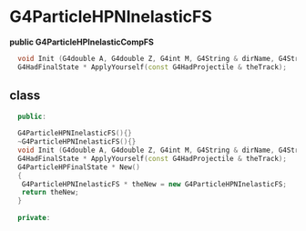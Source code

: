 <!-- G4ParticleHPNInelasticFS.md --- 
;; 
;; Description: 
;; Author: Hongyi Wu(吴鸿毅)
;; Email: wuhongyi@qq.com 
;; Created: 日 9月  2 00:04:34 2018 (+0800)
;; Last-Updated: 日 9月  2 00:07:02 2018 (+0800)
;;           By: Hongyi Wu(吴鸿毅)
;;     Update #: 1
;; URL: http://wuhongyi.cn -->

# G4ParticleHPNInelasticFS

**public G4ParticleHPInelasticCompFS**

```cpp
  void Init (G4double A, G4double Z, G4int M, G4String & dirName, G4String & aFSType, G4ParticleDefinition*);
  G4HadFinalState * ApplyYourself(const G4HadProjectile & theTrack);
```

## class

```cpp
  public:
  
  G4ParticleHPNInelasticFS(){}
  ~G4ParticleHPNInelasticFS(){}
  void Init (G4double A, G4double Z, G4int M, G4String & dirName, G4String & aFSType, G4ParticleDefinition*);
  G4HadFinalState * ApplyYourself(const G4HadProjectile & theTrack);
  G4ParticleHPFinalState * New() 
  {
   G4ParticleHPNInelasticFS * theNew = new G4ParticleHPNInelasticFS;
   return theNew;
  }
  
  private:
```

<!-- G4ParticleHPNInelasticFS.md ends here -->
